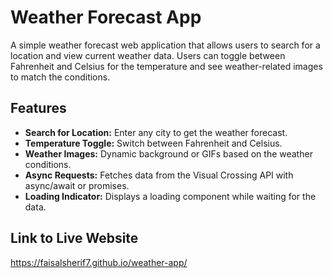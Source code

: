 # Weather Forecast App

A simple weather forecast web application that allows users to search for a location and view current weather data. Users can toggle between Fahrenheit and Celsius for the temperature and see weather-related images to match the conditions.

## Features
- **Search for Location:** Enter any city to get the weather forecast.
- **Temperature Toggle:** Switch between Fahrenheit and Celsius.
- **Weather Images:** Dynamic background or GIFs based on the weather conditions.
- **Async Requests:** Fetches data from the Visual Crossing API with async/await or promises.
- **Loading Indicator:** Displays a loading component while waiting for the data.

## Link to Live Website
https://faisalsherif7.github.io/weather-app/
